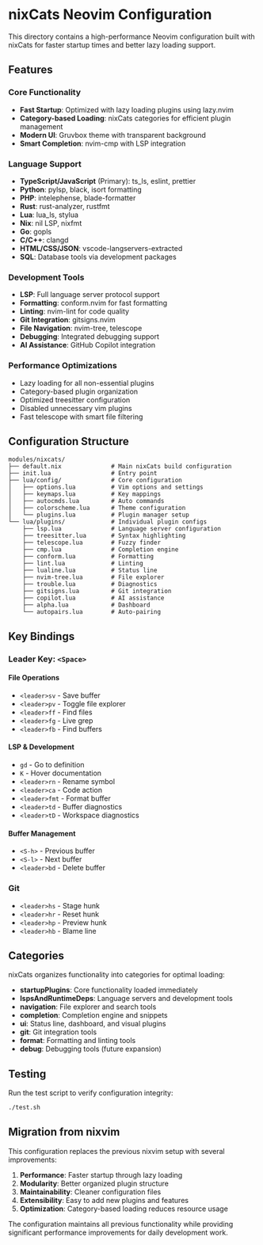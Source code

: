 # nixCats Neovim Configuration

This directory contains a high-performance Neovim configuration built with nixCats for faster startup times and better lazy loading support.

## Features

### Core Functionality
- **Fast Startup**: Optimized with lazy loading plugins using lazy.nvim
- **Category-based Loading**: nixCats categories for efficient plugin management
- **Modern UI**: Gruvbox theme with transparent background
- **Smart Completion**: nvim-cmp with LSP integration

### Language Support
- **TypeScript/JavaScript** (Primary): ts_ls, eslint, prettier
- **Python**: pylsp, black, isort formatting
- **PHP**: intelephense, blade-formatter
- **Rust**: rust-analyzer, rustfmt
- **Lua**: lua_ls, stylua
- **Nix**: nil LSP, nixfmt
- **Go**: gopls
- **C/C++**: clangd
- **HTML/CSS/JSON**: vscode-langservers-extracted
- **SQL**: Database tools via development packages

### Development Tools
- **LSP**: Full language server protocol support
- **Formatting**: conform.nvim for fast formatting
- **Linting**: nvim-lint for code quality
- **Git Integration**: gitsigns.nvim
- **File Navigation**: nvim-tree, telescope
- **Debugging**: Integrated debugging support
- **AI Assistance**: GitHub Copilot integration

### Performance Optimizations
- Lazy loading for all non-essential plugins
- Category-based plugin organization
- Optimized treesitter configuration
- Disabled unnecessary vim plugins
- Fast telescope with smart file filtering

## Configuration Structure

```
modules/nixcats/
├── default.nix              # Main nixCats build configuration
├── init.lua                 # Entry point
├── lua/config/              # Core configuration
│   ├── options.lua          # Vim options and settings
│   ├── keymaps.lua          # Key mappings
│   ├── autocmds.lua         # Auto commands
│   ├── colorscheme.lua      # Theme configuration
│   └── plugins.lua          # Plugin manager setup
└── lua/plugins/             # Individual plugin configs
    ├── lsp.lua              # Language server configuration
    ├── treesitter.lua       # Syntax highlighting
    ├── telescope.lua        # Fuzzy finder
    ├── cmp.lua              # Completion engine
    ├── conform.lua          # Formatting
    ├── lint.lua             # Linting
    ├── lualine.lua          # Status line
    ├── nvim-tree.lua        # File explorer
    ├── trouble.lua          # Diagnostics
    ├── gitsigns.lua         # Git integration
    ├── copilot.lua          # AI assistance
    ├── alpha.lua            # Dashboard
    └── autopairs.lua        # Auto-pairing
```

## Key Bindings

### Leader Key: `<Space>`

#### File Operations
- `<leader>sv` - Save buffer
- `<leader>pv` - Toggle file explorer
- `<leader>ff` - Find files
- `<leader>fg` - Live grep
- `<leader>fb` - Find buffers

#### LSP & Development
- `gd` - Go to definition
- `K` - Hover documentation
- `<leader>rn` - Rename symbol
- `<leader>ca` - Code action
- `<leader>fmt` - Format buffer
- `<leader>td` - Buffer diagnostics
- `<leader>tD` - Workspace diagnostics

#### Buffer Management
- `<S-h>` - Previous buffer
- `<S-l>` - Next buffer
- `<leader>bd` - Delete buffer

### Git
- `<leader>hs` - Stage hunk
- `<leader>hr` - Reset hunk
- `<leader>hp` - Preview hunk
- `<leader>hb` - Blame line

## Categories

nixCats organizes functionality into categories for optimal loading:

- **startupPlugins**: Core functionality loaded immediately
- **lspsAndRuntimeDeps**: Language servers and development tools
- **navigation**: File explorer and search tools
- **completion**: Completion engine and snippets
- **ui**: Status line, dashboard, and visual plugins
- **git**: Git integration tools
- **format**: Formatting and linting tools
- **debug**: Debugging tools (future expansion)

## Testing

Run the test script to verify configuration integrity:

```bash
./test.sh
```

## Migration from nixvim

This configuration replaces the previous nixvim setup with several improvements:

1. **Performance**: Faster startup through lazy loading
2. **Modularity**: Better organized plugin structure
3. **Maintainability**: Cleaner configuration files
4. **Extensibility**: Easy to add new plugins and features
5. **Optimization**: Category-based loading reduces resource usage

The configuration maintains all previous functionality while providing significant performance improvements for daily development work.